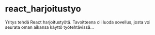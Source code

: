 # react_harjoitustyo

Yritys tehdä React harjoitustyötä. Tavoitteena oli luoda sovellus, josta voi seurata oman aikansa käyttö työtehtävissä...
